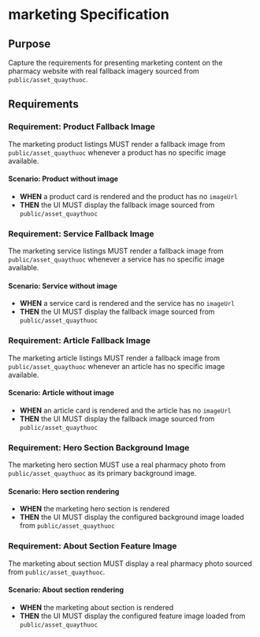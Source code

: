 # marketing Specification

## Purpose
Capture the requirements for presenting marketing content on the pharmacy website with real fallback imagery sourced from `public/asset_quaythuoc`.
## Requirements
### Requirement: Product Fallback Image
The marketing product listings MUST render a fallback image from `public/asset_quaythuoc` whenever a product has no specific image available.

#### Scenario: Product without image
- **WHEN** a product card is rendered and the product has no `imageUrl`
- **THEN** the UI MUST display the fallback image sourced from `public/asset_quaythuoc`

### Requirement: Service Fallback Image
The marketing service listings MUST render a fallback image from `public/asset_quaythuoc` whenever a service has no specific image available.

#### Scenario: Service without image
- **WHEN** a service card is rendered and the service has no `imageUrl`
- **THEN** the UI MUST display the fallback image sourced from `public/asset_quaythuoc`

### Requirement: Article Fallback Image
The marketing article listings MUST render a fallback image from `public/asset_quaythuoc` whenever an article has no specific image available.

#### Scenario: Article without image
- **WHEN** an article card is rendered and the article has no `imageUrl`
- **THEN** the UI MUST display the fallback image sourced from `public/asset_quaythuoc`

### Requirement: Hero Section Background Image
The marketing hero section MUST use a real pharmacy photo from `public/asset_quaythuoc` as its primary background image.

#### Scenario: Hero section rendering
- **WHEN** the marketing hero section is rendered
- **THEN** the UI MUST display the configured background image loaded from `public/asset_quaythuoc`

### Requirement: About Section Feature Image
The marketing about section MUST display a real pharmacy photo sourced from `public/asset_quaythuoc`.

#### Scenario: About section rendering
- **WHEN** the marketing about section is rendered
- **THEN** the UI MUST display the configured feature image loaded from `public/asset_quaythuoc`
